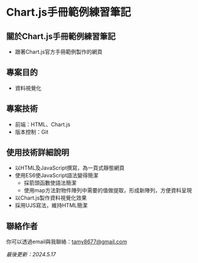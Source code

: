 # Chart.js手冊範例練習筆記

## 關於Chart.js手冊範例練習筆記
- 跟著Chart.js官方手冊範例製作的網頁

## 專案目的
- 資料視覺化

<!-- ## 專案畫面


## 安裝
### 取得專案
```bash
git clone
```
### 移動到專案內
```bash
cd
```

## 資料夾及檔案說明
 -->

<!-- ## 專案技術
 -->

## 專案技術
- 前端：HTML、Chart.js
- 版本控制：Git

## 使用技術詳細說明
- 以HTML及JavaScript撰寫，為一頁式靜態網頁
- 使用ES6使JavaScript語法變得簡潔
  - 採箭頭函數使語法簡潔
  - 使用map方法對物件陣列中需要的值做提取，形成新陣列，方便資料呈現
- 以Chart.js製作資料視覺化效果
- 採用UJS寫法，維持HTML簡潔

## 聯絡作者
你可以透過email與我聯絡：tamy8677@gmail.com

<i>最後更新：2024.5.17</i>
